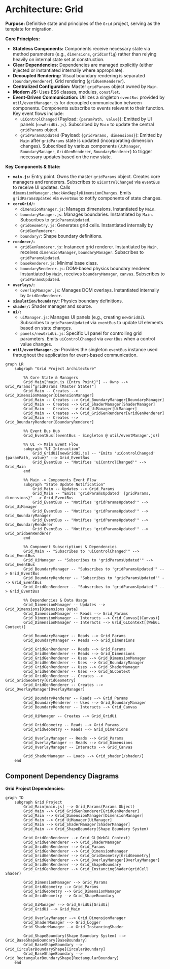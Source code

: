# Architecture: Grid

**Purpose:** Definitive state and principles of the `Grid` project, serving as the template for migration.

**Core Principles:**

- **Stateless Components:** Components receive necessary state via method parameters (e.g., `dimensions`, `gridConfig`) rather than relying heavily on internal state set at construction.
- **Clear Dependencies:** Dependencies are managed explicitly (either injected or instantiated internally where appropriate).
- **Decoupled Rendering:** Visual boundary rendering is separated (`boundaryRenderer`), Grid rendering (`gridGenRenderer`).
- **Centralized Configuration:** Master `gridParams` object owned by `Main`.
- **Modern JS:** Uses ES6 classes, modules, `const`/`let`.
- **Event-Driven Communication:** Utilizes a singleton `eventBus` provided by `util/eventManager.js` for decoupled communication between components. Components subscribe to events relevant to their function. Key event flows include:
  - `uiControlChanged` (Payload: `{paramPath, value}`): Emitted by UI panels (`newGridUi.js`). Subscribed by `Main` to update the central `gridParams` object.
  - `gridParamsUpdated` (Payload: `{gridParams, dimensions}`): Emitted by `Main` after `gridParams` state is updated (incorporating dimension changes). Subscribed by various components (`UiManager`, `BoundaryManager`, `GridGenRenderer`, `BoundaryRenderer`) to trigger necessary updates based on the new state.

**Key Components & State:**

- **`main.js`:** Entry point. Owns the master `gridParams` object. Creates core managers and renderers. Subscribes to `uiControlChanged` via `eventBus` to receive UI updates. Calls `dimensionManager.checkAndApplyDimensionChanges`. Emits `gridParamsUpdated` via `eventBus` to notify components of state changes.
- **`coreGrid/`:**
  - `dimensionManager.js`: Manages dimensions. Instantiated by `Main`.
  - `boundaryManager.js`: Manages boundaries. Instantiated by `Main`. Subscribes to `gridParamsUpdated`.
  - `gridGeometry.js`: Generates grid cells. Instantiated internally by `GridGenRenderer`.
  - `boundary/`: Shape boundary definitions.
- **`renderer/`:**
  - `gridGenRenderer.js`: Instanced grid renderer. Instantiated by `Main`, receives `dimensionManager`, `boundaryManager`. Subscribes to `gridParamsUpdated`.
  - `baseRenderer.js`: Minimal base class.
  - `boundaryRenderer.js`: DOM-based physics boundary renderer. Instantiated by `Main`, receives `boundaryManager`, `canvas`. Subscribes to `gridParamsUpdated`.
- **`overlays/`:**
  - `overlayManager.js`: Manages DOM overlays. Instantiated internally by `GridGenRenderer`.
- **`simulation/boundary/`:** Physics boundary definitions.
- **`shader/`:** Shader manager and source.
- **`ui/`:**
  - `uiManager.js`: Manages UI panels (e.g., creating `newGridUi`). Subscribes to `gridParamsUpdated` via `eventBus` to update UI elements based on state changes.
  - `panels/newGridUi.js`: Specific UI panel for controlling grid parameters. Emits `uiControlChanged` via `eventBus` when a control value changes.
- **`util/eventManager.js`:** Provides the singleton `eventBus` instance used throughout the application for event-based communication.

```mermaid
graph LR
    subgraph "Grid Project Architecture"

        %% Core State & Managers
        Grid_Main["main.js (Entry Point)"] -- Owns --> Grid_Params["gridParams (Master State)"]
        Grid_Main -- Creates --> Grid_DimensionManager[DimensionManager]
        Grid_Main -- Creates --> Grid_BoundaryManager[BoundaryManager]
        Grid_Main -- Creates --> Grid_ShaderManager[ShaderManager]
        Grid_Main -- Creates --> Grid_UiManager[UiManager]
        Grid_Main -- Creates --> Grid_GridGenRenderer[GridGenRenderer]
        Grid_Main -- Creates --> Grid_BoundaryRenderer[BoundaryRenderer]

        %% Event Bus Hub
        Grid_EventBus[(eventBus - Singleton @ util/eventManager.js)]

        %% UI -> Main Event Flow
        subgraph "UI Interaction"
            Grid_GridUi[newGridUi.js] -- "Emits 'uiControlChanged' {paramPath, value}" --> Grid_EventBus
            Grid_EventBus -- "Notifies 'uiControlChanged'" --> Grid_Main
        end

        %% Main -> Components Event Flow
        subgraph "State Update Notification"
            Grid_Main -- Updates --> Grid_Params
            Grid_Main -- "Emits 'gridParamsUpdated' {gridParams, dimensions}" --> Grid_EventBus
            Grid_EventBus -- "Notifies 'gridParamsUpdated'" --> Grid_UiManager
            Grid_EventBus -- "Notifies 'gridParamsUpdated'" --> Grid_BoundaryManager
            Grid_EventBus -- "Notifies 'gridParamsUpdated'" --> Grid_BoundaryRenderer
            Grid_EventBus -- "Notifies 'gridParamsUpdated'" --> Grid_GridGenRenderer
        end

        %% Component Subscriptions & Dependencies
        Grid_Main -- "Subscribes to 'uiControlChanged'" --> Grid_EventBus
        Grid_UiManager -- "Subscribes to 'gridParamsUpdated'" --> Grid_EventBus
        Grid_BoundaryManager -- "Subscribes to 'gridParamsUpdated'" --> Grid_EventBus
        Grid_BoundaryRenderer -- "Subscribes to 'gridParamsUpdated'" --> Grid_EventBus
        Grid_GridGenRenderer -- "Subscribes to 'gridParamsUpdated'" --> Grid_EventBus

        %% Dependencies & Data Usage
        Grid_DimensionManager -- Updates --> Grid_Dimensions[Dimensions Data]
        Grid_DimensionManager -- Reads --> Grid_Params
        Grid_DimensionManager -- Interacts --> Grid_Canvas[(Canvas)]
        Grid_DimensionManager -- Interacts --> Grid_GLContext[(WebGL Context)]

        Grid_BoundaryManager -- Reads --> Grid_Params
        Grid_BoundaryManager -- Reads --> Grid_Dimensions

        Grid_GridGenRenderer -- Reads --> Grid_Params
        Grid_GridGenRenderer -- Reads --> Grid_Dimensions
        Grid_GridGenRenderer -- Uses --> Grid_DimensionManager
        Grid_GridGenRenderer -- Uses --> Grid_BoundaryManager
        Grid_GridGenRenderer -- Uses --> Grid_ShaderManager
        Grid_GridGenRenderer -- Uses --> Grid_GLContext
        Grid_GridGenRenderer -- Creates --> Grid_GridGeometry[GridGeometry]
        Grid_GridGenRenderer -- Creates --> Grid_OverlayManager[OverlayManager]

        Grid_BoundaryRenderer -- Reads --> Grid_Params
        Grid_BoundaryRenderer -- Uses --> Grid_BoundaryManager
        Grid_BoundaryRenderer -- Interacts --> Grid_Canvas

        Grid_UiManager -- Creates --> Grid_GridUi

        Grid_GridGeometry -- Reads --> Grid_Params
        Grid_GridGeometry -- Reads --> Grid_Dimensions

        Grid_OverlayManager -- Reads --> Grid_Params
        Grid_OverlayManager -- Reads --> Grid_Dimensions
        Grid_OverlayManager -- Interacts --> Grid_Canvas

        Grid_ShaderManager -- Loads --> Grid_shader[/shader/]
    end
```

## Component Dependency Diagrams

**Grid Project Dependencies:**

```mermaid
graph TD
    subgraph Grid Project
        Grid_Main[main.js] --> Grid_Params(Params Object)
        Grid_Main --> Grid_GridGenRenderer[GridGenRenderer]
        Grid_Main --> Grid_DimensionManager[DimensionManager]
        Grid_Main --> Grid_UiManager[UiManager]
        Grid_Main --> Grid_ShaderManager[ShaderManager]
        Grid_Main --> Grid_ShapeBoundary(Shape Boundary System)

        Grid_GridGenRenderer --> Grid_GL(WebGL Context)
        Grid_GridGenRenderer --> Grid_ShaderManager
        Grid_GridGenRenderer --> Grid_Params
        Grid_GridGenRenderer --> Grid_DimensionManager
        Grid_GridGenRenderer --> Grid_GridGeometry[GridGeometry]
        Grid_GridGenRenderer --> Grid_OverlayManager[OverlayManager]
        Grid_GridGenRenderer --> Grid_ShapeBoundary
        Grid_GridGenRenderer --> Grid_InstancingShader(gridCell Shader)

        Grid_DimensionManager --> Grid_Params
        Grid_GridGeometry --> Grid_Params
        Grid_GridGeometry --> Grid_DimensionManager
        Grid_GridGeometry --> Grid_ShapeBoundary

        Grid_UiManager --> Grid_GridUi[GridUi]
        Grid_GridUi --> Grid_Main

        Grid_OverlayManager --> Grid_DimensionManager
        Grid_ShaderManager --> Grid_Logger
        Grid_ShaderManager --> Grid_InstancingShader

        Grid_ShapeBoundary(Shape Boundary System) --> Grid_BaseShapeBoundary[BaseBoundary]
        Grid_BaseShapeBoundary --> Grid_CircularBoundaryShape[CircularBoundary]
        Grid_BaseShapeBoundary --> Grid_RectangularBoundaryShape[RectangularBoundary]
    end
```

